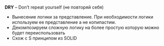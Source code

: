 __DRY__ – Don’t repeat yourself (не повторяй себя)

- Вынесение логики за представление. При необходимости логики используем ее представление а не копипастим.
- Декомпозируем сложную логику на более простую которую можно будет переиспользовать
- Схож с S принципом из SOLID
